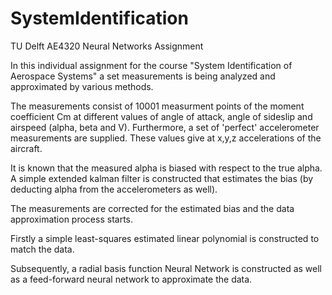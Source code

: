 # SystemIdentification
TU Delft AE4320 Neural Networks Assignment

In this individual assignment for the course "System Identification of Aerospace Systems" a set measurements is being analyzed and approximated by various methods. 

The measurements consist of 10001 measurment points of the moment coefficient Cm at different values of angle of attack, angle of sideslip and airspeed (alpha, beta and V).
Furthermore, a set of 'perfect' accelerometer measurements are supplied. These values give at x,y,z accelerations of the aircraft.

It is known that the measured alpha is biased with respect to the true alpha. 
A simple extended kalman filter is constructed that estimates the bias (by deducting alpha from the accelerometers as well).

The measurements are corrected for the estimated bias and the data approximation process starts.

Firstly a simple least-squares estimated linear polynomial is constructed to match the data. 

Subsequently, a radial basis function Neural Network is constructed as well as a feed-forward neural network to approximate the data.
